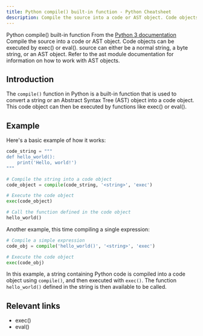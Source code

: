 ```yaml
---
title: Python compile() built-in function - Python Cheatsheet
description: Compile the source into a code or AST object. Code objects can be executed by exec() or eval(). source can either be a normal string, a byte string, or an AST object. Refer to the ast module documentation for information on how to work with AST objects.
---
```


<base-title :title="frontmatter.title" :description="frontmatter.description">
Python compile() built-in function
</base-title>

<base-disclaimer>
  <base-disclaimer-title>
    From the <a target="_blank" href="https://docs.python.org/3/library/functions.html#compile">Python 3 documentation</a>
  </base-disclaimer-title>
  <base-disclaimer-content>
   Compile the source into a code or AST object. Code objects can be executed by <router-link to="/builtin/exec">exec()</router-link> or <router-link to="/builtin/eval">eval()</router-link>. source can either be a normal string, a byte string, or an AST object. Refer to the ast module documentation for information on how to work with AST objects.
  </base-disclaimer-content>
</base-disclaimer>

## Introduction

The `compile()` function in Python is a built-in function that is used to convert a string or an Abstract Syntax Tree (AST) object into a code object. This code object can then be executed by functions like <router-link to="/builtin/exec">exec()</router-link> or <router-link to="/builtin/eval">eval()</router-link>.

## Example

Here's a basic example of how it works:

```python
code_string = """
def hello_world():
    print('Hello, world!')
"""

# Compile the string into a code object
code_object = compile(code_string, '<string>', 'exec')

# Execute the code object
exec(code_object)

# Call the function defined in the code object
hello_world()
```

Another example, this time compiling a single expression:

```python
# Compile a simple expression
code_obj = compile('hello_world()', '<string>', 'exec')

# Execute the code object
exec(code_obj)
```

In this example, a string containing Python code is compiled into a code object using `compile()`, and then executed with `exec()`. The function `hello_world()` defined in the string is then available to be called.

## Relevant links

- <router-link to="/builtin/exec">exec()</router-link>
- <router-link to="/builtin/eval">eval()</router-link>
